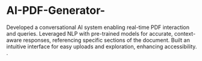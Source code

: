 # AI-PDF-Generator-
Developed a conversational AI system enabling real-time PDF interaction and queries. Leveraged NLP with pre-trained models for accurate, context-aware responses, referencing specific sections of the document. Built an intuitive interface for easy uploads and exploration, enhancing accessibility. .
